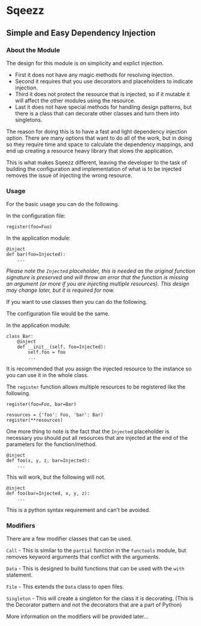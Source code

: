 # Sqeezz #
## Simple and Easy Dependency Injection ##
### About the Module ###
The design for this module is on simplicity and explict injection.

* First it does not have any magic methods for resolving injection.
* Second it requires that you use decorators and placeholders to indicate injection.
* Third it does not protect the resource that is injected, so if it mutable it will affect the other modules using the resource. 
* Last it does not have special methods for handling design patterns, but there is a class that can decorate other classes and turn them into singletons.

The reason for doing this is to have a fast and light dependency injection option. There are many options that want to do all of the work, but in doing so they require time and space to calculate the dependency mappings, and end up creating a resource heavy library that slows the application.
 
This is what makes Sqeezz different, leaving the developer to the task of building the configuration and implementation of what is to be injected removes the issue of injecting the wrong resource.
 
### Usage ###
For the basic usage you can do the following.

In the configuration file:
```
register(foo=Foo)
```

In the application module:
```
@inject
def bar(foo=Injected):
    ...
```
_Please note the `Injected` placeholder, this is needed as the original function signature is preserved and will throw an error that the function is missing an argument (or more if you are injecting multiple resources). This design may change later, but it is required for now._
 
If you want to use classes then you can do the following.

The configuration file would be the same.

In the application module:
```
class Bar:
    @inject
    def __init__(self, foo=Injected):
        self.foo = foo
        ...
```
It is recommended that you assign the injected resource to the instance so you can use it in the whole class.

The `register` function allows multiple resources to be registered like the following.
```
register(foo=Foo, bar=Bar)
```
```
resources = {'foo': Foo, 'bar': Bar)
register(**resources)
```

One more thing to note is the fact that the `Injected` placeholder is necessary you should put all resources that are injected at the end of the parameters for the function/method.
```
@inject
def foo(x, y, z, bar=Injected):
    ...
```
This will work, but the following will not.
```
@inject
def foo(bar=Injected, x, y, z):
    ...
```
This is a python syntax requirement and can't be avoided.

### Modifiers ###
There are a few modifier classes that can be used.

`Call` - This is similar to the `partial` function in the `functools` module, but removes keyword arguments that conflict with the arguments.

`Data` - This is designed to build functions that can be used with the `with` statement.

`File` - This extends the `Data` class to open files.

`Singleton` - This will create a singleton for the class it is decorating. (This is the Decorator pattern and not the decorators that are a part of Python)

More information on the modifiers will be provided later...